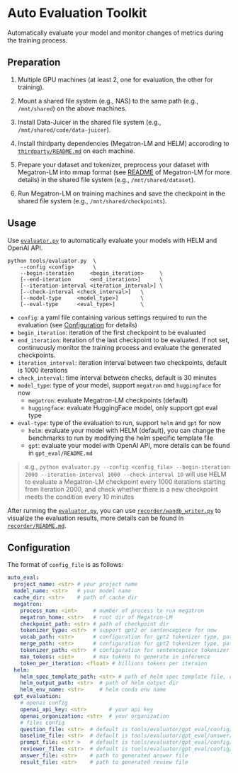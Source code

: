 # Auto Evaluation Toolkit

Automatically evaluate your model and monitor changes of metrics during the training process.

## Preparation

1. Multiple GPU machines (at least 2, one for evaluation, the other for training).

2. Mount a shared file system (e.g., NAS) to the same path (e.g., `/mnt/shared`) on the above machines.

3. Install Data-Juicer in the shared file system (e.g., `/mnt/shared/code/data-juicer`).

4. Install thirdparty dependencies (Megatron-LM and HELM) accoroding to [`thirdparty/README.md`](../../thirdparty/README.md) on each machine.

5. Prepare your dataset and tokenizer, preprocess your dataset with Megatron-LM into mmap format (see [README](../../thirdparty/Megatron-LM/README.md) of Megatron-LM for more details) in the shared file system (e.g., `/mnt/shared/dataset`).

6. Run Megatron-LM on training machines and save the checkpoint in the shared file system (e.g., `/mnt/shared/checkpoints`).

## Usage

Use [`evaluator.py`](evaluator.py) to automatically evaluate your models with HELM and OpenAI API.

```shell
python tools/evaluator.py  \
    --config <config>      \
    --begin-iteration     <begin_iteration>     \
    [--end-iteration      <end_iteration>]      \
    [--iteration-interval <iteration_interval>] \
    [--check-interval <check_interval>]   \
    [--model-type     <model_type>]       \
    [--eval-type      <eval_type>]        \
```

- `config`: a yaml file containing various settings required to run the evaluation (see [Configuration](#configuration) for details)
- `begin_iteration`: iteration of the first checkpoint to be evaluated
- `end_iteration`: iteration of the last checkpoint to be evaluated. If not set, continuously monitor the training process and evaluate the generated checkpoints.
- `iteration_interval`: iteration interval between two checkpoints, default is 1000 iterations
- `check_interval`: time interval between checks, default is 30 minutes
- `model_type`: type of your model, support `megatron` and `huggingface` for now
    - `megatron`: evaluate Megatron-LM checkpoints (default)
    - `huggingface`: evaluate HuggingFace model, only support gpt eval type
- `eval-type`: type of the evaluation to run, support `helm` and `gpt` for now
    - `helm`: evaluate your model with HELM (default), you can change the benchmarks to run by modifying the helm specific template file
    - `gpt`: evaluate your model with OpenAI API, more details can be found in `gpt_eval/README.md`

> e.g.,
> `python evaluator.py --config <config_file> --begin-iteration 2000 --iteration-interval 1000 --check-interval 10`
> will use HELM to evaluate a Megatron-LM checkpoint every 1000 iterations starting from iteration 2000, and check whether there is a new checkpoint meets the condition every 10 minutes

After running the [`evaluator.py`](evaluator.py), you can use [`recorder/wandb_writer.py`](recorder/wandb_writer.py) to visualize the evaluation results, more details can be found in [`recorder/README.md`](recorder/README.md).

## Configuration

The format of `config_file` is as follows:

```yaml
auto_eval:
  project_name: <str> # your project name
  model_name: <str>   # your model name
  cache_dir: <str>    # path of cache dir
  megatron:
    process_num: <int>     # number of process to run megatron
    megatron_home: <str>   # root dir of Megatron-LM
    checkpoint_path: <str> # path of checkpoint dir
    tokenizer_type: <str>  # support gpt2 or sentencepiece for now
    vocab_path: <str>      # configuration for gpt2 tokenizer type, path to vocab file
    merge_path: <str>      # configuration for gpt2 tokenizer type, path to merge file
    tokenizer_path: <str>  # configuration for sentencepiece tokenizer type, path to model file
    max_tokens: <int>      # max tokens to generate in inference
    token_per_iteration: <float> # billions tokens per iteraion
  helm:
    helm_spec_template_path: <str> # path of helm spec template file, default is tools/evaluator/config/helm_spec_template.conf
    helm_output_path: <str>  # path of helm output dir
    helm_env_name: <str>     # helm conda env name
  gpt_evaluation:
    # openai config
    openai_api_key: <str>       # your api key
    openai_organization: <str>  # your organization
    # files config
    question_file: <str>  # default is tools/evaluator/gpt_eval/config/question.jsonl
    baseline_file: <str>  # default is tools/evaluator/gpt_eval/answer/openai/gpt-3.5-turbo.jsonl
    prompt_file: <str >   # default is tools/evaluator/gpt_eval/config/prompt.jsonl
    reviewer_file: <str>  # default is tools/evaluator/gpt_eval/config/reviewer.jsonl
    answer_file: <str>    # path to generated answer file
    result_file: <str>    # path to generated review file
```
